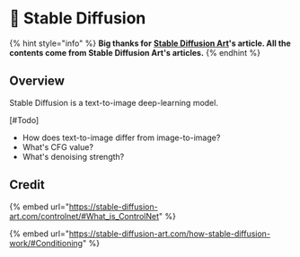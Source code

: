 # 🧠 Stable Diffusion

{% hint style="info" %}
**Big thanks for** [**Stable Diffusion Art**](https://twitter.com/stable\_diff\_art)**'s article. All the contents come from Stable Diffusion Art's articles.**
{% endhint %}

## Overview

Stable Diffusion is a text-to-image deep-learning model.

\[#Todo]

* How does text-to-image differ from image-to-image?
* What's CFG value?
* What's denoising strength?







## Credit



{% embed url="https://stable-diffusion-art.com/controlnet/#What_is_ControlNet" %}

{% embed url="https://stable-diffusion-art.com/how-stable-diffusion-work/#Conditioning" %}

